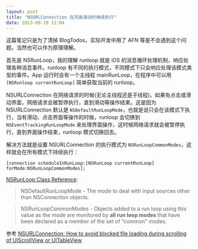```yaml
---
layout: post
title: "NSURLConnection 在页面滑动时继续执行"
date: 2013-09-20 11:04
---
```


这篇笔记只是为了清掉 BlogTodos，实际开发中用了 AFN 等是不会遇到这个问题。当然也可以作为原理理解。

首先是 NSRunLoop，我的理解 runloop 就是 iOS 的消息循环处理机制，响应处理各种消息事件。runloop 有不同的执行模式，不同模式下只会响应处理该模式类型的事件。App 运行时会有一个主线程 mainRunLoop，在程序中可以用 `[NSRunloop currentRunLoop]` 简单获取当前的 runloop。

NSURLConnection 在网络请求的时候(无论主线程还是子线程)，如果有点击或滑动界面，网络请求会被暂停执行，直到滑动等操作结束。这是因为 NSURLConnection 默认是 `NSDefaultRunLoopMode`，也就是说只会在该模式下执行，当有滑动、点击界面等操作的时候，runloop 会切换到 `NSEventTrackingRunLoopMode` 来处理界面操作，这时候网络请求就会被暂停执行，直到界面操作结束，runloop 模式切换回去。

解决方法就是设置 NSURLConnection 的执行模式为 `NSRunLoopCommonModes`，这样就会在所有模式下持续执行：

```objc
[connection scheduleInRunLoop:[NSRunLoop currentRunLoop] forMode:NSRunLoopCommonModes];
```

[NSRunLoop Class Reference][2]:

> NSDefaultRunLoopMode - The mode to deal with input sources other than NSConnection objects.

> NSRunLoopCommonModes - Objects added to a run loop using this value as the mode are monitored by **all run loop modes** that have been declared as a member of the set of “common" modes.

参考 [NSURLConnection: How to avoid blocked file loading during scrolling of UIScrollView or UITableView][1]

[1]:http://www.pixeldock.com/blog/how-to-avoid-blocked-downloads-during-scrolling/
[2]:https://developer.apple.com/library/ios/documentation/cocoa/reference/foundation/Classes/NSRunLoop_Class/Reference/Reference.html#//apple_ref/doc/uid/20000321-SW1
